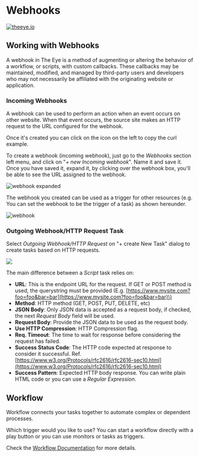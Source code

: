 # Webhooks

[![theeye.io](https://theeye.io/img/logo2.png)](https://theeye.io/en/index.html)

## Working with Webhooks
A webhook in The Eye is a method of augmenting or altering the behavior of a workflow, or scripts, with custom callbacks. These callbacks may be maintained, modified, and managed by third-party users and developers who may not necessarily be affiliated with the originating website or application. 

### Incoming Webhooks
A webhook can be used to perform an action when an event occurs on other website. When that event occurs, the source site makes an HTTP request to the URL configured for the webhook.

Once it's created you can click on the icon on the left to copy the curl example.

To create a webhook \(incoming webhook\), just go to the _Webhooks_ section left menu, and click on "_+ new Incoming webhook_". Name it and save it. Once you have saved it, expand it, by clicking over the webhook box, you'll be able to see the URL assigned to the webhook.

![webhook expanded](/images/webhookexpanded.jpg)

The webhook you created can be used as a trigger for other resources \(e.g. You can set the webhook to be the trigger of a task\) as shown hereunder.

![webhook](/images/webhook.gif)

### Outgoing Webhook/HTTP Request Task

Select _Outgoing Webhook/HTTP Request_ on "+ create New Task" dialog to create tasks based on HTTP requests. 

![](/images/webrequesttask.jpg)

The main difference between a _Script_ task relies on:

* **URL**: This is the endpoint URL for the request. If GET or POST method is used, the querystring must be provided \(E.g. [https://www.mysite.com?foo=foo&bar=bar](https://www.mysite.com?foo=foo&bar=bar)\)
* **Method**:  HTTP method \(GET, POST, PUT, DELETE, etc\)
* **JSON Body**: Only JSON data is accepted as a request body, if checked, the next _Request Body_ field will be used.
* **Request Body**: Provide the JSON data to be used as the request body.
* **Use HTTP Compression**: HTTP Compression flag.
* **Req. Timeout**:  The time to wait for response before considering the request has failed.
* **Success Status Code**: The HTTP code expected at response to consider it successful. Ref. [https://www.w3.org/Protocols/rfc2616/rfc2616-sec10.html](https://www.w3.org/Protocols/rfc2616/rfc2616-sec10.html)
* **Success Pattern**:  Expected HTTP body response. You can write plain HTML code or you can use a _Regular Expression_.

## Workflow

Workflow connects your tasks together to automate complex or dependent processes.

Which trigger would you like to use? You can start a workflow directly with a play button or you can use monitors or tasks as triggers.

Check the [Workflow Documentation](/core-concepts/tasks/tasks_workflows/) for more details.
